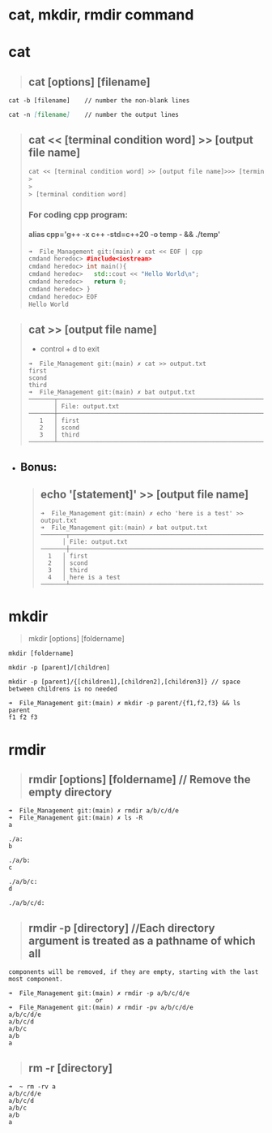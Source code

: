 # cat, mkdir, rmdir command

# cat

> ## cat [options] [filename]
```
cat -b [filename]    // number the non-blank lines
```
```markdown
cat -n [filename]    // number the output lines
```

> ## cat << [terminal condition word] >> [output file name]
>
> ```cpp
> cat << [terminal condition word] >> [output file name]>>> [terminal condition word]
> >
> >
> > [terminal condition word]
> ```
>
> ### For coding cpp program:
>
> #### 	alias cpp='g++ -x c++ -std=c++20 -o temp - && ./temp'
>
> ```cpp
> ➜  File_Management git:(main) ✗ cat << EOF | cpp
> cmdand heredoc> #include<iostream>
> cmdand heredoc> int main(){
> cmdand heredoc>   std::cout << "Hello World\n";
> cmdand heredoc> 	return 0;
> cmdand heredoc> }
> cmdand heredoc> EOF
> Hello World
> ```
>
> 



> ## cat >> [output file name]
>
> * control + d to exit
>
> ```
> ➜  File_Management git:(main) ✗ cat >> output.txt
> first
> scond
> third
> ➜  File_Management git:(main) ✗ bat output.txt
> ───────┬───────────────────────────────────────────────────────────────────────
>        │ File: output.txt
> ───────┼───────────────────────────────────────────────────────────────────────
>    1   │ first
>    2   │ scond
>    3   │ third
> ───────┴───────────────────────────────────────────────────────────────────────
> ```
>
> 

* ## Bonus:

  >## echo '[statement]' >> [output file name]
  >
  >```
  >➜  File_Management git:(main) ✗ echo 'here is a test' >> output.txt
  >➜  File_Management git:(main) ✗ bat output.txt
  >───────┬───────────────────────────────────────────────────────────────────────
  >       │ File: output.txt
  >───────┼───────────────────────────────────────────────────────────────────────
  >   1   │ first
  >   2   │ scond
  >   3   │ third
  >   4   │ here is a test
  >───────┴───────────────────────────────────────────────────────────────────────
  >```
  >
  >

# mkdir

> mkdir [options] [foldername]

```
mkdir [foldername]
```
```
mkdir -p [parent]/[children]
```
```
mkdir -p [parent]/{[children1],[children2],[children3]} // space between childrens is no needed

➜  File_Management git:(main) ✗ mkdir -p parent/{f1,f2,f3} && ls parent
f1 f2 f3

```
# rmdir

> ## rmdir [options] [foldername] // Remove the empty directory

```
➜  File_Management git:(main) ✗ rmdir a/b/c/d/e
➜  File_Management git:(main) ✗ ls -R
a                     

./a:
b

./a/b:
c

./a/b/c:
d

./a/b/c/d:
```
> ## rmdir -p [directory]    //Each directory argument is treated as a pathname of which all 

```
components will be removed, if they are empty, starting with the last most component.

➜  File_Management git:(main) ✗ rmdir -p a/b/c/d/e
                        or
➜  File_Management git:(main) ✗ rmdir -pv a/b/c/d/e
a/b/c/d/e
a/b/c/d
a/b/c
a/b
a
```

> ## rm -r [directory]
>

```
➜  ~ rm -rv a
a/b/c/d/e
a/b/c/d
a/b/c
a/b
a
```
